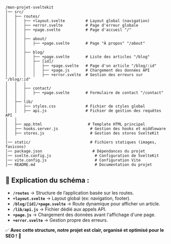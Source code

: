 

```ssh
/mon-projet-sveltekit
│── src/
│   ├── routes/
│   │   ├── +layout.svelte         # Layout global (navigation)
│   │   ├── +error.svelte          # Page d'erreur globale
│   │   ├── +page.svelte           # Page d'accueil "/"
│   │   │
│   │   ├── about/
│   │   │   ├── +page.svelte       # Page "À propos" "/about"
│   │   │
│   │   ├── blog/
│   │   │   ├── +page.svelte       # Liste des articles "/blog"
│   │   │   ├── [id]/
│   │   │   │   ├── +page.svelte   # Page d'un article "/blog/:id"
│   │   │   │   ├── +page.js       # Chargement des données API
│   │   │   │   ├── +error.svelte  # Gestion des erreurs sur "/blog/:id"
│   │   │
│   │   ├── contact/
│   │   │   ├── +page.svelte       # Formulaire de contact "/contact"
│   │   │
│   ├── lib/
│   │   ├── styles.css             # Fichier de styles global
│   │   ├── api.js                 # Fichier de gestion des requêtes API
│   │
│   ├── app.html                    # Template HTML principal
│   ├── hooks.server.js              # Gestion des hooks et middleware
│   ├── stores.js                    # Gestion des stores SvelteKit
│
│── static/                          # Fichiers statiques (images, favicons)
│── package.json                      # Dépendances du projet
│── svelte.config.js                   # Configuration de SvelteKit
│── vite.config.js                     # Configuration Vite
│── README.md                          # Documentation du projet
```



## **📌 Explication du schéma :**
- **`/routes`** → Structure de l’application basée sur les routes.  
- **`+layout.svelte`** → Layout global (ex: navigation, footer).  
- **`/blog/[id]/+page.svelte`** → Route dynamique pour afficher un article.  
- **`/lib/api.js`** → Fichier dédié aux appels API.  
- **`+page.js`** → Chargement des données avant l'affichage d'une page.  
- **`+error.svelte`** → Gestion propre des erreurs.

✅ **Avec cette structure, notre projet est clair, organisé et optimisé pour le SEO !** 🚀

